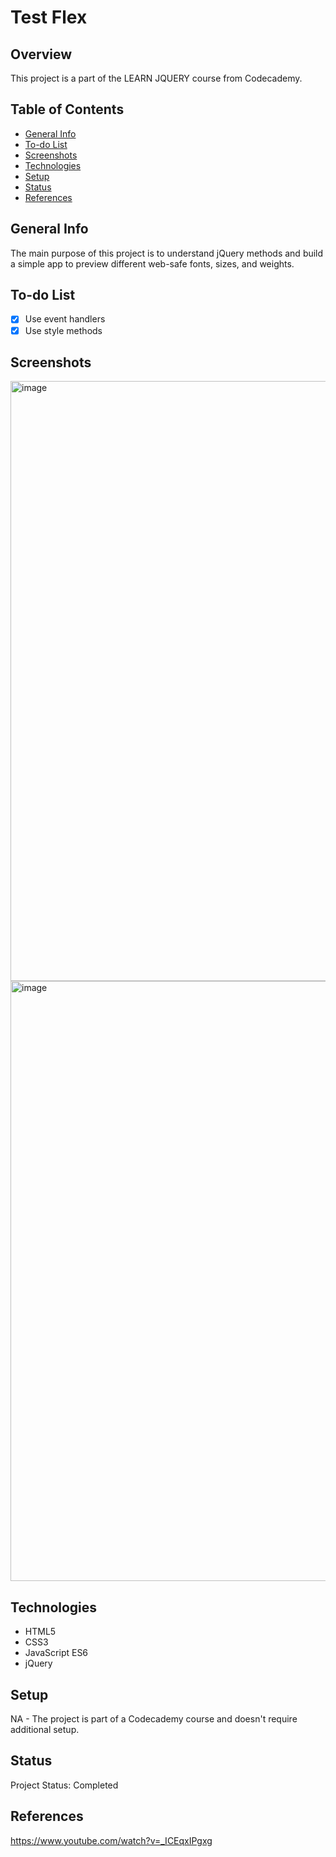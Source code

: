 # Test Flex

## Overview

This project is a part of the LEARN JQUERY course from Codecademy.

## Table of Contents

- [General Info](#general-info)
- [To-do List](#to-do-list)
- [Screenshots](#screenshots)
- [Technologies](#technologies)
- [Setup](#setup)
- [Status](#status)
- [References](#references)

## General Info

 The main purpose of this project is to understand jQuery methods and build a simple app to preview different web-safe fonts, sizes, and weights.
## To-do List

- [x] Use event handlers 
- [x] Use style methods 

## Screenshots

<img width="960" alt="image" src="https://github.com/anilk-anusha/testDriveText/assets/130001836/a0b4ed36-136c-4cb5-9fe3-b06cf1ca1ca5">
<img width="960" alt="image" src="https://github.com/anilk-anusha/testDriveText/assets/130001836/16ef5a53-6fb6-4d96-9359-7749680315a4">


## Technologies

- HTML5
- CSS3
- JavaScript ES6
- jQuery


## Setup

NA - The project is part of a Codecademy course and doesn't require additional setup.

## Status

Project Status: Completed

## References

https://www.youtube.com/watch?v=_ICEqxIPgxg 
